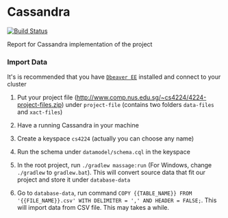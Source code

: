 # Cassandra

[![Build Status](https://travis-ci.org/DistributedTeam/Cassandra.svg)](https://travis-ci.org/DistributedTeam/Cassandra)

Report for Cassandra implementation of the project

### Import Data

It's is recommended that you have [`Dbeaver EE`](https://dbeaver.jkiss.org/files/3.8.5/) installed and connect to your cluster

1. Put your project file (http://www.comp.nus.edu.sg/~cs4224/4224-project-files.zip) under `project-file`  (contains two folders `data-files` and `xact-files`)

1. Have a running Cassandra in your machine

2. Create a keyspace `cs4224` (actually you can choose any name)

3. Run the schema under `datamodel/schema.cql` in the keyspace

4. In the root project, run `./gradlew massage:run` (For Windows, change `./gradlew` to `gradlew.bat`). This will convert source data that fit our project and store it under `database-data`

5. Go to `database-data`, run command `COPY {{TABLE_NAME}} FROM '{{FILE_NAME}}.csv' WITH DELIMITER = ',' AND HEADER = FALSE;`. This will import data from CSV file. This may takes a while.